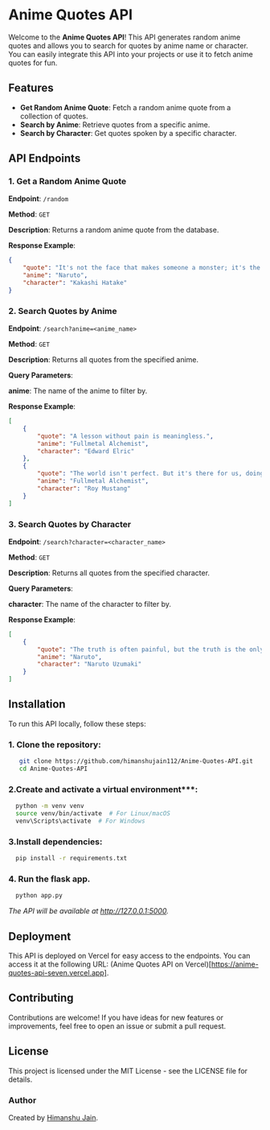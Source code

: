 # Anime Quotes API

Welcome to the **Anime Quotes API**! This API generates random anime quotes and allows you to search for quotes by anime name or character. You can easily integrate this API into your projects or use it to fetch anime quotes for fun.

## Features
- **Get Random Anime Quote**: Fetch a random anime quote from a collection of quotes.
- **Search by Anime**: Retrieve quotes from a specific anime.
- **Search by Character**: Get quotes spoken by a specific character.

## API Endpoints

### 1. Get a Random Anime Quote
**Endpoint**: `/random`

**Method**: `GET`

**Description**: Returns a random anime quote from the database.

**Response Example**:

```json
{
    "quote": "It's not the face that makes someone a monster; it's the choices they make with their lives.",
    "anime": "Naruto",
    "character": "Kakashi Hatake"
}
```

### 2. Search Quotes by Anime
**Endpoint**: `/search?anime=<anime_name>`

**Method**: `GET`

**Description**: Returns all quotes from the specified anime.

**Query Parameters**:

**anime**: The name of the anime to filter by.

**Response Example**:

```json
[
    {
        "quote": "A lesson without pain is meaningless.",
        "anime": "Fullmetal Alchemist",
        "character": "Edward Elric"
    },
    {
        "quote": "The world isn't perfect. But it's there for us, doing the best it can... that's what makes it so damn beautiful.",
        "anime": "Fullmetal Alchemist",
        "character": "Roy Mustang"
    }
]
```

### 3. Search Quotes by Character
**Endpoint**: `/search?character=<character_name>`

**Method**: `GET`

**Description**: Returns all quotes from the specified character.

**Query Parameters**:

**character**: The name of the character to filter by.

**Response Example**:

```json
[
    {
        "quote": "The truth is often painful, but the truth is the only thing that sets us free.",
        "anime": "Naruto",
        "character": "Naruto Uzumaki"
    }
]
```
## Installation

To run this API locally, follow these steps:

### 1. Clone the repository:
```bash
   git clone https://github.com/himanshujain112/Anime-Quotes-API.git
   cd Anime-Quotes-API
```
### 2.Create and activate a virtual environment***:
```bash
  python -m venv venv
  source venv/bin/activate  # For Linux/macOS
  venv\Scripts\activate  # For Windows
```
### 3.Install dependencies:
```bash
  pip install -r requirements.txt
```

### 4. Run the flask app.
```bash
  python app.py
```
*The API will be available at http://127.0.0.1:5000.*

## Deployment
This API is deployed on Vercel for easy access to the endpoints. You can access it at the following URL: (Anime Quotes API on Vercel)[https://anime-quotes-api-seven.vercel.app].

## Contributing
Contributions are welcome! If you have ideas for new features or improvements, feel free to open an issue or submit a pull request.

## License
This project is licensed under the MIT License - see the LICENSE file for details.

### Author
Created by [Himanshu Jain](https://github.com/himanshujain112).
